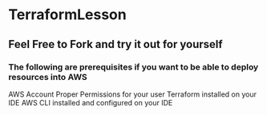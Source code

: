 # TerraformLesson

## Feel Free to Fork and try it out for yourself

### The following are prerequisites if you want to be able to deploy resources into AWS

AWS Account
Proper Permissions for your user
Terraform installed on your IDE
AWS CLI installed and configured on your IDE
